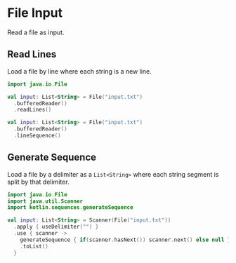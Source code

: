 # File Input

Read a file as input.

## Read Lines

Load a file by line where each string is a new line.

```kotlin
import java.io.File

val input: List<String> = File("input.txt")
  .bufferedReader()
  .readLines()

val input: List<String> = File("input.txt")
  .bufferedReader()
  .lineSequence()
```

## Generate Sequence

Load a file by a delimiter as a `List<String>` where each string segment is split by that delimiter.

```kotlin
import java.io.File
import java.util.Scanner
import kotlin.sequences.generateSequence

val input: List<String> = Scanner(File("input.txt"))
  .apply { useDelimiter("") }
  .use { scanner ->
    generateSequence { if(scanner.hasNext()) scanner.next() else null }
    .toList()
  }
```